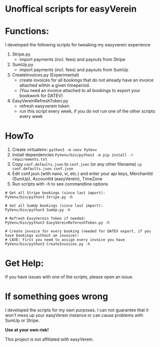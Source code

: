 # Unoffical scripts for easyVerein

# Functions:
I developed the following scripts for tweaking my easyverein experience
1. Stripe.py
    - import payments (incl. fees) and payouts from Stripe
2. SumUp.py
    - import payments (incl. fees) and payouts from SumUp
3. CreateInvoices.py (Experimental)
    - create invoices for all bookings that do not already have an invoice attached within a given timeperiod.
    - (You need an invoice attached to all bookings to export your bookwork for DATEV)
4. EasyVereinRefreshToken.py
    - refresh easyverein token
    - run this script every week, if you do not run one of the other scripts every week

# HowTo

1. Create virtualenv:
`python3 -m venv PyVenv`
2. Install dependencies
`PyVenv/bin/python3 -m pip install -r requirements.txt`
3. Copy `conf.defaults.json` to `conf.json` (or any other filename)
`cp conf.defaults.json conf.json`
4. Edit conf.json (with nano, vi, etc.) and enter your api keys, MerchantId (SumUp), AccountId (easyVerein), TimeZone
5. Run scripts with -h to see commandline options
```
# Get all Stripe bookings (since last import):
PyVenv/bin/python3 Stripe.py -h

# Get all SumUp bookings (since last import):
PyVenv/bin/python3 SumUp.py -h

# Refresh EasyVerein Token if needed:
PyVenv/bin/python3 EasyVereinRefereshToken.py -h

# Create invoice for every booking (needed for DATEV export, if you have bookings without an invoice):
# CAVE: First you need to assign every invoice you have
PyVenv/bin/python3 CreateInvoices.py -h
```

# Get Help:
If you have issues with one of the scripts, please open an issue.

# If something goes wrong
I developed the scripts for my own purposes. I can not guarantee that it won't mess up your easyVerein instance or can cause problems with SumUp or Stripe.

**Use at your own risk!**

This project is not affiliated with easyVerein.